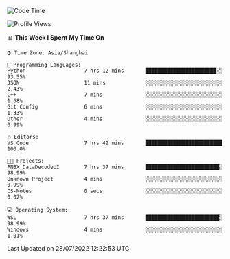<!--START_SECTION:waka-->
![Code Time](http://img.shields.io/badge/Code%20Time-169%20hrs%2052%20mins-blue)

![Profile Views](http://img.shields.io/badge/Profile%20Views-1-blue)

📊 **This Week I Spent My Time On** 

```text
⌚︎ Time Zone: Asia/Shanghai

💬 Programming Languages: 
Python                   7 hrs 12 mins       ███████████████████████░░   93.55% 
JSON                     11 mins             ░░░░░░░░░░░░░░░░░░░░░░░░░   2.43% 
C++                      7 mins              ░░░░░░░░░░░░░░░░░░░░░░░░░   1.68% 
Git Config               6 mins              ░░░░░░░░░░░░░░░░░░░░░░░░░   1.33% 
Other                    4 mins              ░░░░░░░░░░░░░░░░░░░░░░░░░   0.99%

🔥 Editors: 
VS Code                  7 hrs 42 mins       █████████████████████████   100.0%

🐱‍💻 Projects: 
PNBX_DataDecodeUI        7 hrs 37 mins       ████████████████████████░   98.99% 
Unknown Project          4 mins              ░░░░░░░░░░░░░░░░░░░░░░░░░   0.99% 
CS-Notes                 0 secs              ░░░░░░░░░░░░░░░░░░░░░░░░░   0.02%

💻 Operating System: 
WSL                      7 hrs 37 mins       ████████████████████████░   98.99% 
Windows                  4 mins              ░░░░░░░░░░░░░░░░░░░░░░░░░   1.01%

```


 Last Updated on 28/07/2022 12:22:53 UTC
<!--END_SECTION:waka-->